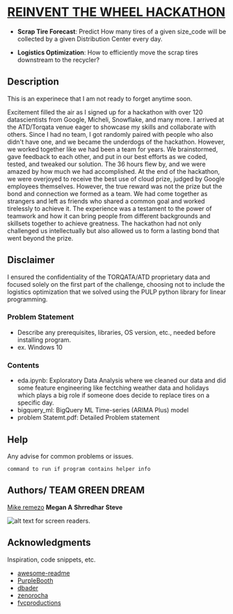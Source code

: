 # [REINVENT THE WHEEL HACKATHON](https://www.reinvent-the-wheel.com/)

* __Scrap Tire Forecast__: Predict How many tires of a given size_code will be collected by a given Distribution Center every day.

* __Logistics Optimization__: How to efficiently move the scrap tires downstream to the recycler?

## Description

This is an experinece that I am not ready to forget anytime soon.

Excitement filled the air as I signed up for a hackathon with over 120 datascientists from Google, Micheli, Snowflake, and many more. I arrived at the ATD/Torqata venue eager to showcase my skills and collaborate with others. Since I had no team, I got randomly paired with people who also didn't have one, and we became the underdogs of the hackathon. However, we worked together like we had been a team for years. We brainstormed, gave feedback to each other, and put in our best efforts as we coded, tested, and tweaked our solution. The 36 hours flew by, and we were amazed by how much we had accomplished. At the end of the hackathon, we were overjoyed to receive the best use of cloud prize, judged by Google employees themselves. However, the true reward was not the prize but the bond and connection we formed as a team. We had come together as strangers and left as friends who shared a common goal and worked tirelessly to achieve it. The experience was a testament to the power of teamwork and how it can bring people from different backgrounds and skillsets together to achieve greatness. The hackathon had not only challenged us intellectually but also allowed us to form a lasting bond that went beyond the prize.

## Disclaimer

I ensured the confidentiality of the TORQATA/ATD proprietary data and focused solely on the first part of the challenge, choosing not to include the logistics optimization that we solved using the PULP python library for linear programming.

### Problem Statement

* Describe any prerequisites, libraries, OS version, etc., needed before installing program.
* ex. Windows 10

### Contents

* eda.ipynb: Exploratory Data Analysis where we cleaned our data and did some feature engineering like fectching weather data and holidays which plays a big role if someone does decide to replace tires on a specific day.
* bigquery_ml: BigQuery ML Time-series (ARIMA Plus) model
* problem Statemt.pdf: Detailed Problem statement





## Help

Any advise for common problems or issues.
```
command to run if program contains helper info
```

## Authors/ TEAM GREEN DREAM


[Mike remezo](https://www.linkedin.com/in/mike-remezo/)
__Megan A__
__Shrredhar__
__Steve__

![alt text for screen readers](/BestUseofCloud.jpeg "Green Dream Team").


## Acknowledgments

Inspiration, code snippets, etc.
* [awesome-readme](https://github.com/matiassingers/awesome-readme)
* [PurpleBooth](https://gist.github.com/PurpleBooth/109311bb0361f32d87a2)
* [dbader](https://github.com/dbader/readme-template)
* [zenorocha](https://gist.github.com/zenorocha/4526327)
* [fvcproductions](https://gist.github.com/fvcproductions/1bfc2d4aecb01a834b46)